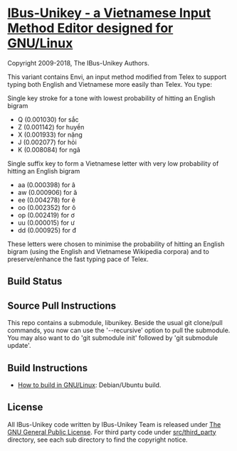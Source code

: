 
[IBus-Unikey - a Vietnamese Input Method Editor designed for GNU/Linux](https://github.com/ibus-unikey/ibus-unikey)
===============

Copyright 2009-2018, The IBus-Unikey Authors.

This variant contains Envi, an input method modified from Telex to support typing both English and Vietnamese more easily than Telex. You type:

Single key stroke for a tone with lowest probability of hitting an English bigram

  * Q (0.001030) for sắc
  * Z (0.001142) for huyền
  * X (0.001933) for nặng
  * J (0.002077) for hỏi
  * K (0.008084) for ngã

Single suffix key to form a Vietnamese letter with very low probability of hitting an English bigram

  * aa (0.000398) for â
  * aw (0.000906) for ă
  * ee (0.004278) for ê
  * oo (0.002352) for ô
  * op (0.002419) for ơ
  * uu (0.000015) for ư
  * dd (0.000925) for đ

These letters were chosen to minimise the probability of hitting an English bigram (using the English and Vietnamese Wikipedia corpora) and to preserve/enhance the fast typing pace of Telex.

Build Status
------------

Source Pull Instructions
------------------------

This repo contains a submodule, libunikey. Beside the usual git clone/pull commands, you now can use the '--recursive' option to pull the submodule. You may also want to do 'git submodule init' followed by 'git submodule update'.


Build Instructions
------------------

* [How to build in GNU/Linux](docs/build_unikey_in_linux.md): Debian/Ubuntu build.

License
-------

All IBus-Unikey code written by IBus-Unikey Team is released under
[The GNU General Public License](https://opensource.org/licenses/gpl-3.0).
For third party code under [src/third_party](src/third_party) directory,
see each sub directory to find the copyright notice.